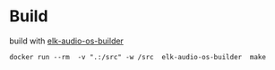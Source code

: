 # Build

build with [elk-audio-os-builder](https://github.com/elk-audio/elk-audio-os-builder)

```
docker run --rm  -v ".:/src" -w /src  elk-audio-os-builder  make
```


